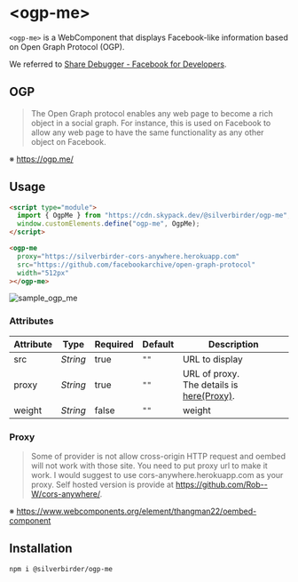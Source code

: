 # \<ogp-me>

`<ogp-me>` is a WebComponent that displays Facebook-like information based on Open Graph Protocol (OGP).

We referred to [Share Debugger - Facebook for Developers](https://developers.facebook.com/tools/debug).

## OGP

> The Open Graph protocol enables any web page to become a rich object in a social graph. For instance, this is used on Facebook to allow any web page to have the same functionality as any other object on Facebook.

※ https://ogp.me/

## Usage

```html
<script type="module">
  import { OgpMe } from "https://cdn.skypack.dev/@silverbirder/ogp-me";
  window.customElements.define("ogp-me", OgpMe);
</script>

<ogp-me
  proxy="https://silverbirder-cors-anywhere.herokuapp.com"
  src="https://github.com/facebookarchive/open-graph-protocol"
  width="512px"
></ogp-me>
```

![sample_ogp_me](https://res.cloudinary.com/silverbirder/image/upload/h_512/v1649512034/github.com/ogp-me/sample_ogp_me.png)

### Attributes

| Attribute | Type     | Required | Default | Description                                             |
| --------- | -------- | -------- | ------- | ------------------------------------------------------- |
| src       | _String_ | true     | `""`    | URL to display                                          |
| proxy     | _String_ | true     | `""`    | URL of proxy.</br>The details is [here(Proxy)](#Proxy). |
| weight    | _String_ | false    | `""`    | weight                                                  |

### Proxy

> Some of provider is not allow cross-origin HTTP request and oembed will not work with those site. You need to put proxy url to make it work. I would suggest to use cors-anywhere.herokuapp.com as your proxy. Self hosted version is provide at https://github.com/Rob--W/cors-anywhere/.

※ https://www.webcomponents.org/element/thangman22/oembed-component

## Installation

```bash
npm i @silverbirder/ogp-me
```
